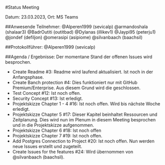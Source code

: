 #Status Meeting

Datum: 23.03.2023,
Ort: MS Teams

##Anwesende Teilnehmer:
    @Alperen1999 (sevicalp)
    @armandoshala (shalaar3)
    @BadrOutiti (outitbad)
    @Dylanas (illikev1)
    @Jaypi95 (peterju1)
    @jondef (defiljon)
    @omerasipi (asipiome)
    @silvanbaach (baachsil)

##Protokollführer:
@Alperen1999 (sevicalp)

##Agenda / Ergebnisse:
Der momentane Stand der offenen Issues wird besprochen.
- Create Readme #3: Readme wird laufend aktualisiert. Ist noch in der Anfangsphase.
- Create Banch protection #4: Dies funktioniert nur mit GitHub Premium/Enterprise. Aus diesem Grund wird die geschlossen.
- Test Concept #12: Ist noch offen.
- Security Concept #13: Ist erledigt.
- Projektskizze Chapter 1 - 4 #16: Ist noch offen. Wird bis nächste Woche erledigt.
- Projektskizze Chapter 5 #17: Dieser Kapitel beinhaltet Ressourcen und Zeitplanung. Dies wird nun im Plenum in diesem Meeting besprochen und in die Projektskizze aufgenommen.
- Projektskizze Chapter 6 #18: Ist noch offen
- Projektskizze Chapter 7 #19: Ist noch offen.
- Add Postgres Connection to Project #20: Ist noch offen.
Nun werden neue Issues erstellt und zugeteilt.
- Create Issues for the features #24: Wird übernommen von @silvanbaach (baachsil).

